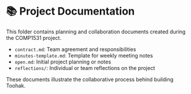 # 📚 Project Documentation

This folder contains planning and collaboration documents created during the COMP1531 project.

- `contract.md`: Team agreement and responsibilities
- `minutes-template.md`: Template for weekly meeting notes
- `open.md`: Initial project planning or notes
- `reflections/`: Individual or team reflections on the project

These documents illustrate the collaborative process behind building Toohak.
